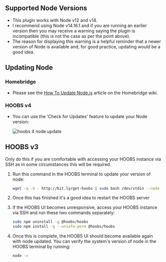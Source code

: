 ## Supported Node Versions

* This plugin works with Node v12 and v14.
* I recommend using Node v14.16.1 and if you are running an earlier version then you may receive a warning saying the plugin is incompatible (this is not the case as per the point above).
* The reason for displaying this warning is a helpful reminder that a newer version of Node is available and, for good practice, updating would be a good idea.

## Updating Node

### Homebridge

* Please see the [How To Update Node.js](https://github.com/homebridge/homebridge/wiki/How-To-Update-Node.js) article on the Homebridge wiki.

### HOOBS v4

* You can use the 'Check for Updates' feature to update your Node version:

    ![hoobs 4 node update](https://user-images.githubusercontent.com/43026681/114992866-1f73dc80-9e93-11eb-9f4b-a511d1522d1e.png)

## HOOBS v3

Only do this if you are comfortable with accessing your HOOBS instance via SSH as in some circumstances this will be required.

1. Run this command in the HOOBS terminal to update your version of node:

    ```bash
    wget -q -O - http://bit.ly/get-hoobs | sudo bash /dev/stdin --node 14.16.1
    ```

2. Once this has finished it's a good idea to restart the HOOBS server
3. If the HOOBS UI becomes unresponsive, access your HOOBS instance via SSH and run these two commands separately:

    ```bash
    sudo npm uninstall -g @hoobs/hoobs
    sudo npm install -g --unsafe-perm @hoobs/hoobs
    ```

4. Once this is complete, the HOOBS UI should become available again with node updated. You can verify the system's version of node in the HOOBS terminal by running:

    ```bash
    node -v
    ```